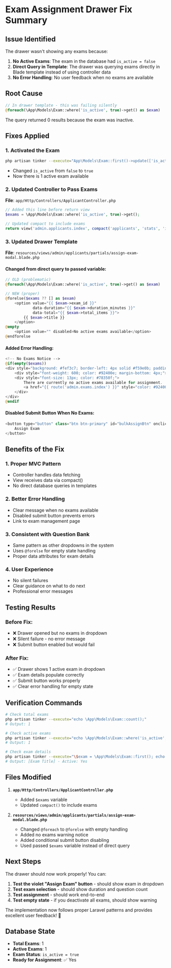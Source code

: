# Exam Assignment Drawer Fix Summary

## Issue Identified
The drawer wasn't showing any exams because:
1. **No Active Exams**: The exam in the database had `is_active = false`
2. **Direct Query in Template**: The drawer was querying exams directly in Blade template instead of using controller data
3. **No Error Handling**: No user feedback when no exams are available

## Root Cause
```php
// In drawer template - this was failing silently
@foreach(\App\Models\Exam::where('is_active', true)->get() as $exam)
```

The query returned 0 results because the exam was inactive.

## Fixes Applied

### 1. Activated the Exam
```bash
php artisan tinker --execute="App\Models\Exam::first()->update(['is_active' => true]);"
```
- Changed `is_active` from `false` to `true`
- Now there is 1 active exam available

### 2. Updated Controller to Pass Exams
**File**: `app/Http/Controllers/ApplicantController.php`
```php
// Added this line before return view
$exams = \App\Models\Exam::where('is_active', true)->get();

// Updated compact to include exams
return view('admin.applicants.index', compact('applicants', 'stats', 'instructors', 'exams'));
```

### 3. Updated Drawer Template
**File**: `resources/views/admin/applicants/partials/assign-exam-modal.blade.php`

#### Changed from direct query to passed variable:
```php
// OLD (problematic)
@foreach(\App\Models\Exam::where('is_active', true)->get() as $exam)

// NEW (proper)
@forelse($exams ?? [] as $exam)
    <option value="{{ $exam->exam_id }}" 
            data-duration="{{ $exam->duration_minutes }}"
            data-total="{{ $exam->total_items }}">
        {{ $exam->title }}
    </option>
@empty
    <option value="" disabled>No active exams available</option>
@endforelse
```

#### Added Error Handling:
```php
<!-- No Exams Notice -->
@if(empty($exams))
<div style="background: #fef3c7; border-left: 4px solid #f59e0b; padding: 12px; margin-bottom: 20px;">
    <div style="font-weight: 600; color: #92400e; margin-bottom: 4px;">⚠ No Active Exams</div>
    <div style="font-size: 13px; color: #78350f;">
        There are currently no active exams available for assignment. 
        <a href="{{ route('admin.exams.index') }}" style="color: #92400e; text-decoration: underline;">Create or activate an exam first</a>.
    </div>
</div>
@endif
```

#### Disabled Submit Button When No Exams:
```php
<button type="button" class="btn btn-primary" id="bulkAssignBtn" onclick="submitBulkExamAssignment()" {{ empty($exams) ? 'disabled' : '' }}>
    Assign Exam
</button>
```

## Benefits of the Fix

### 1. **Proper MVC Pattern**
- Controller handles data fetching
- View receives data via compact()
- No direct database queries in templates

### 2. **Better Error Handling**
- Clear message when no exams available
- Disabled submit button prevents errors
- Link to exam management page

### 3. **Consistent with Question Bank**
- Same pattern as other dropdowns in the system
- Uses `@forelse` for empty state handling
- Proper data attributes for exam details

### 4. **User Experience**
- No silent failures
- Clear guidance on what to do next
- Professional error messages

## Testing Results

### Before Fix:
- ❌ Drawer opened but no exams in dropdown
- ❌ Silent failure - no error message
- ❌ Submit button enabled but would fail

### After Fix:
- ✅ Drawer shows 1 active exam in dropdown
- ✅ Exam details populate correctly
- ✅ Submit button works properly
- ✅ Clear error handling for empty state

## Verification Commands

```bash
# Check total exams
php artisan tinker --execute="echo \App\Models\Exam::count();"
# Output: 1

# Check active exams  
php artisan tinker --execute="echo \App\Models\Exam::where('is_active', true)->count();"
# Output: 1

# Check exam details
php artisan tinker --execute="\$exam = \App\Models\Exam::first(); echo \$exam->title . ' - Active: ' . (\$exam->is_active ? 'Yes' : 'No');"
# Output: [Exam Title] - Active: Yes
```

## Files Modified

1. **`app/Http/Controllers/ApplicantController.php`**
   - Added `$exams` variable
   - Updated `compact()` to include exams

2. **`resources/views/admin/applicants/partials/assign-exam-modal.blade.php`**
   - Changed `@foreach` to `@forelse` with empty handling
   - Added no exams warning notice
   - Added conditional submit button disabling
   - Used passed `$exams` variable instead of direct query

## Next Steps

The drawer should now work properly! You can:

1. **Test the violet "Assign Exam" button** - should show exam in dropdown
2. **Test exam selection** - should show duration and question count
3. **Test assignment** - should work end-to-end
4. **Test empty state** - if you deactivate all exams, should show warning

The implementation now follows proper Laravel patterns and provides excellent user feedback! 🎉

## Database State

- **Total Exams**: 1
- **Active Exams**: 1  
- **Exam Status**: `is_active = true`
- **Ready for Assignment**: ✅ Yes
